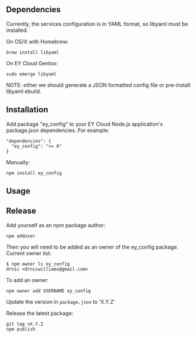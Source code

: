 
## Dependencies

Currently, the services configuration is in YAML format, so libyaml must be installed.

On OS/X with Homebrew:

    brew install libyaml

On EY Cloud Gentoo:

    sudo emerge libyaml

NOTE: either we should generate a JSON formatted config file or pre-install libyaml ebuild.

## Installation

Add package "ey_config" to your EY Cloud Node.js application's package.json dependencies. For example:

    "dependencies": {
      "ey_config": ">= 0"
    }

Manually:

    npm install ey_config
    
    

## Usage

## Release

Add yourself as an npm package author:

    npm adduser

Then you will need to be added as an owner of the ey_config package. Current owner list:

    $ npm owner ls ey_config
    drnic <drnicwilliams@gmail.com>

To add an owner:

    npm owner add USERNAME ey_config

Update the version in `package.json` to 'X.Y.Z'

Release the latest package:

    git tag vX.Y.Z
    npm publish
